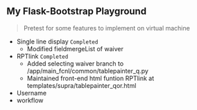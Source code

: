 ## My Flask-Bootstrap Playground 
> Pretest for some features to implement on virtual machine

- Single line display ```Completed```
  - Modified fieldmergeList of waiver
- RPTlink ```Completed```
  - Added selecting waiver branch to /app/main_fcnl/common/tablepainter_q.py
  - Maintained front-end html funtion RPTlink at templates/supra/tablepainter_qor.html
- Username
- workflow
